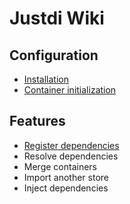 # Justdi Wiki

## Configuration

* [Installation](./installation.md)
* [Container initialization](./container-initialization.md)

## Features

* [Register dependencies](./register-dependencies.md)
* Resolve dependencies
* Merge containers
* Import another store
* Inject dependencies
